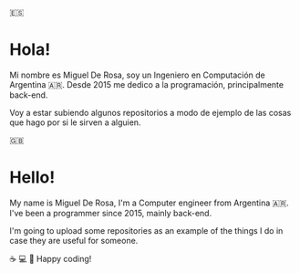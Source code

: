 :es: 
# Hola!

Mi nombre es Miguel De Rosa, soy un Ingeniero en Computación de Argentina :argentina:. Desde 2015 me dedico a la programación, principalmente back-end.

Voy a estar subiendo algunos repositorios a modo de ejemplo de las cosas que hago por si le sirven a alguien.


:gb:
# Hello!

My name is Miguel De Rosa, I'm a Computer engineer from Argentina :argentina:. I've been a programmer since 2015, mainly back-end.

I'm going to upload some repositories as an example of the things I do in case they are useful for someone.

:coffee: :computer: :beer:
Happy coding!
